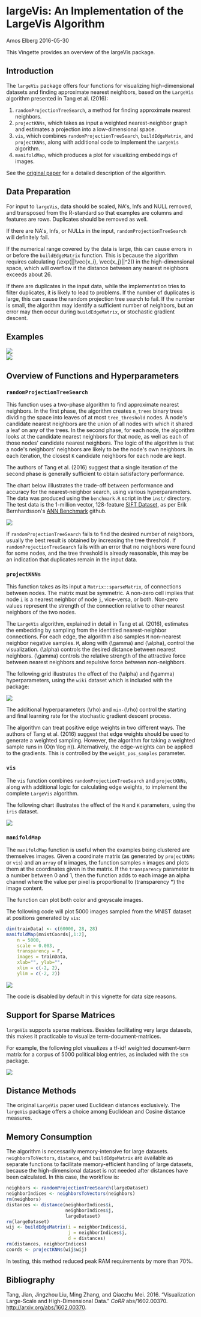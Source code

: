 largeVis: An Implementation of the LargeVis Algorithm
================
Amos Elberg
2016-05-30

This Vingette provides an overview of the largeVis package.

Introduction
------------

The `largeVis` package offers four functions for visualizing high-dimensional datasets and finding approximate nearest neighbors, based on the `LargeVis` algorithm presented in Tang et al. (2016):

1.  `randomProjectionTreeSearch`, a method for finding approximate nearest neighbors.
2.  `projectKNNs`, which takes as input a weighted nearest-neighbor graph and estimates a projection into a low-dimensional space.
3.  `vis`, which combines `randomProjectionTreeSearch`, `buildEdgeMatrix`, and `projectKNNs`, along with additional code to implement the `LargeVis` algorithm.
4.  `manifoldMap`, which produces a plot for visualizing embeddings of images.

See the [original paper](@Tang) for a detailed description of the algorithm.

Data Preparation
----------------

For input to `largeVis`, data should be scaled, NA's, Infs and NULL removed, and transposed from the R-standard so that examples are columns and features are rows. Duplicates should be removed as well.

If there are NA's, Infs, or NULLs in the input, `randomProjectionTreeSearch` will definitely fail.

If the numerical range covered by the data is large, this can cause errors in or before the `buildEdgeMatrix` function. This is because the algorithm requires calculating \(\exp(||\vec{x_i}, \vec{x_j}||^2)\) in the high-dimensional space, which will overflow if the distance between any nearest neighbors exceeds about 26.

If there are duplicates in the input data, while the implementation tries to filter duplicates, it is likely to lead to problems. If the number of duplicates is large, this can cause the random projection tree search to fail. If the number is small, the algorithm may identify a sufficient number of neighbors, but an error may then occur during `buildEdgeMatrix`, or stochastic gradient descent.

Examples
--------

<img src="largeVis_files/figure-markdown_github/drawmnist-1.png" style="display: block; margin: auto;" />

<img src="largeVis_files/figure-markdown_github/draw20ng-1.png" style="display: block; margin: auto;" />

Overview of Functions and Hyperparameters
-----------------------------------------

### `randomProjectionTreeSearch`

This function uses a two-phase algorithm to find approximate nearest neighbors. In the first phase, the algorithm creates `n_trees` binary trees dividing the space into leaves of at most `tree_threshold` nodes. A node's candidate nearest neighbors are the union of all nodes with which it shared a leaf on any of the trees. In the second phase, for each node, the algorithm looks at the candidate nearest neighbors for that node, as well as each of those nodes' candidate nearest neighbors. The logic of the algorithm is that a node's neighbors' neighbors are likely to be the node's own neighbors. In each iteration, the closest `K` candidate neighbors for each node are kept.

The authors of Tang et al. (2016) suggest that a single iteration of the second phase is generally sufficient to obtain satisfactory performance.

The chart below illlustrates the trade-off between performance and accuracy for the nearest-neighbor search, using various hyperparameters. The data was produced using the `benchmark.R` script in the `inst/` directory. The test data is the 1-million vector, 128-feature [SIFT Dataset](http://corpus-texmex.irisa.fr/), as per Erik Bernhardsson's [ANN Benchmark](https://github.com/erikbern/ann-benchmarks) github.

<img src="largeVis_files/figure-markdown_github/plotpeformance-1.png" style="display: block; margin: auto;" />

If `randomProjectionTreeSearch` fails to find the desired number of neighbors, usually the best result is obtained by increasing the tree threshold. If `randomProjectionTreeSearch` fails with an error that no neighbors were found for some nodes, and the tree threshold is already reasonable, this may be an indication that duplicates remain in the input data.

### `projectKNNs`

This function takes as its input a `Matrix::sparseMatrix`, of connections between nodes. The matrix must be symmetric. A non-zero cell implies that node `i` is a nearest neighbor of node `j`, vice-versa, or both. Non-zero values represent the strength of the connection relative to other nearest neighbors of the two nodes.

The `LargeVis` algorithm, explained in detail in Tang et al. (2016), estimates the embedding by sampling from the identitied nearest-neighbor connections. For each edge, the algorithm also samples `M` non-nearest neighbor negative samples. `M`, along with \(\gamma\) and \(\alpha\), control the visualization. \(\alpha\) controls the desired distance between nearest neighbors. \(\gamma\) controls the relative strength of the attractive force between nearest neighbors and repulsive force between non-neighbors.

The following grid illustrates the effect of the \(\alpha\) and \(\gamma\) hyperparameters, using the `wiki` dataset which is included with the package:

<img src="largeVis_files/figure-markdown_github/drawhyperparameters-1.png" style="display: block; margin: auto;" />

The additional hyperparameters \(\rho\) and `min-`\(\rho\) control the starting and final learning rate for the stochastic gradient descent process.

The algorithm can treat positive edge weights in two different ways. The authors of Tang et al. (2016) suggest that edge weights should be used to generate a weighted sampling. However, the algorithm for taking a weighted sample runs in \(O(n \log n)\). Alternatively, the edge-weights can be applied to the gradients. This is controlled by the `weight_pos_samples` parameter.

### `vis`

The `vis` function combines `randomProjectionTreeSearch` and `projectKNNs`, along with additional logic for calculating edge weights, to implement the complete `LargeVis` algorithm.

The following chart illustrates the effect of the `M` and `K` parameters, using the `iris` dataset.

<img src="largeVis_files/figure-markdown_github/drawiriscoords-1.png" style="display: block; margin: auto;" />

### `manifoldMap`

The `manifoldMap` function is useful when the examples being clustered are themselves images. Given a coordinate matrix (as generated by `projectKNNs` or `vis`) and an `array` of `N` images, the function samples `n` images and plots them at the coordinates given in the matrix. If the `transparency` parameter is a number between 0 and 1, then the function adds to each image an alpha channel where the value per pixel is proportional to \(transparency *\) the image content.

The function can plot both color and greyscale images.

The following code will plot 5000 images sampled from the MNIST dataset at positions generated by `vis`:

``` r
dim(trainData) <- c(60000, 28, 28)
manifoldMap(mnistCoords[,1:2],
    n = 5000,
    scale = 0.003,
    transparency = F,
    images = trainData,
    xlab="", ylab="",
    xlim = c(-2, 2),
    ylim = c(-2, 2))
```

<img src="largeVis_files/figure-markdown_github/drawmanifoldmap-1.png" style="display: block; margin: auto;" />

The code is disabled by default in this vignette for data size reasons.

Support for Sparse Matrices
---------------------------

`largeVis` supports sparse matrices. Besides facilitating very large datasets, this makes it practicable to visualize term-document-matrices.

For example, the following plot visualizes a tf-idf weighted document-term matrix for a corpus of 5000 political blog entries, as included with the `stm` package.

![](largeVis_files/figure-markdown_github/drawtdm-1.png)

Distance Methods
----------------

The original `LargeVis` paper used Euclidean distances exclusively. The `largeVis` package offers a choice among Euclidean and Cosine distance measures.

Memory Consumption
------------------

The algorithm is necessarily memory-intensive for large datasets. `neighborsToVectors`, `distance`, and `buildEdgeMatrix` are available as separate functions to facilitate memory-efficient handling of large datasets, because the high-dimensional dataset is not needed after distances have been calculated. In this case, the workflow is:

``` r
neighbors <- randomProjectionTreeSearch(largeDataset)
neighborIndices <- neighborsToVectors(neighbors)
rm(neighbors)
distances <- distance(neighborIndices$i, 
                      neighborIndices$j,
                      largeDataset)
rm(largeDataset)
wij <- buildEdgeMatrix(i = neighborIndices$i, 
                       j = neighborIndices$j, 
                       d = distances)
rm(distances, neighborIndices)
coords <- projectKNNs(wij$wij)
```

In testing, this method reduced peak RAM requirements by more than 70%.

Bibliography
------------

Tang, Jian, Jingzhou Liu, Ming Zhang, and Qiaozhu Mei. 2016. “Visualization Large-Scale and High-Dimensional Data.” *CoRR* abs/1602.00370. <http://arxiv.org/abs/1602.00370>.
